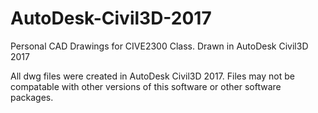 # AutoDesk-Civil3D-2017
Personal CAD Drawings for CIVE2300 Class. Drawn in AutoDesk Civil3D 2017

All dwg files were created in AutoDesk Civil3D 2017.
Files may not be compatable with other versions of this software or other software packages.
